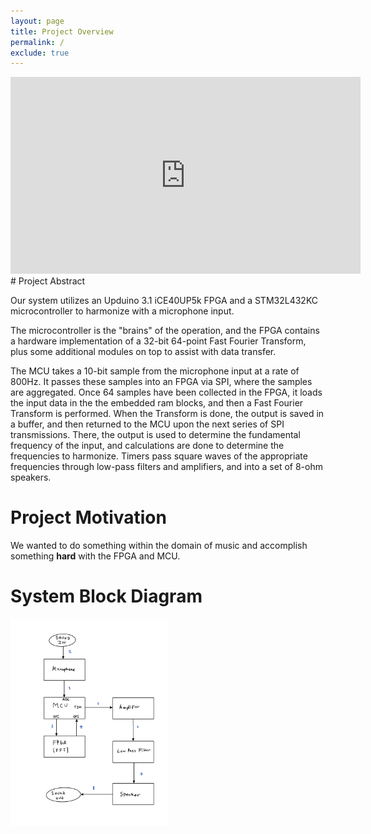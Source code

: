 ```yaml
---
layout: page
title: Project Overview
permalink: /
exclude: true
---
```

<iframe width="560" height="315" src="https://www.youtube.com/embed/NTo8ifdhfjo" title="YouTube video player" frameborder="0" allow="accelerometer; autoplay; clipboard-write; encrypted-media; gyroscope; picture-in-picture" allowfullscreen></iframe>
# Project Abstract
<div style="text-align: left">

  Our system utilizes an Upduino 3.1 iCE40UP5k FPGA and a STM32L432KC microcontroller to harmonize with a microphone input.

  The microcontroller is the "brains" of the operation, and the FPGA contains a hardware implementation of a 32-bit 64-point Fast Fourier Transform, plus some additional modules on top to assist with data transfer.

  The MCU takes a 10-bit sample from the microphone input at a rate of 800Hz. It passes these samples into an FPGA via SPI, where the samples are aggregated. Once 64 samples have been collected in the FPGA, it loads the input data in the the embedded ram blocks, and then a Fast Fourier Transform is performed. When the Transform is done, the output is saved in a buffer, and then returned to the MCU upon the next series of SPI transmissions. There, the output is used to determine the fundamental frequency of the input, and calculations are done to determine the frequencies to harmonize. Timers pass square waves of the appropriate frequencies through low-pass filters and amplifiers, and into a set of 8-ohm speakers.
</div>

# Project Motivation

We wanted to do something within the domain of music and accomplish something **hard** with the FPGA and MCU. 

# System Block Diagram
<img src="./assets/img/blockdiagram.png" alt="schematic" width="50%" />
